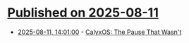 # [Published on 2025-08-11](index.md)

* [2025-08-11, 14:01:00](https://soylentnews.org/article.pl?sid=25/08/09/1958210&from=rss) - [CalyxOS: The Pause That Wasn't](https://soylentnews.org/article.pl?sid=25/08/09/1958210&from=rss)
